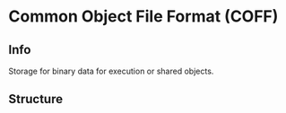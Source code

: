 # Common Object File Format (COFF)

## Info
Storage for binary data for execution or shared objects.

## Structure
